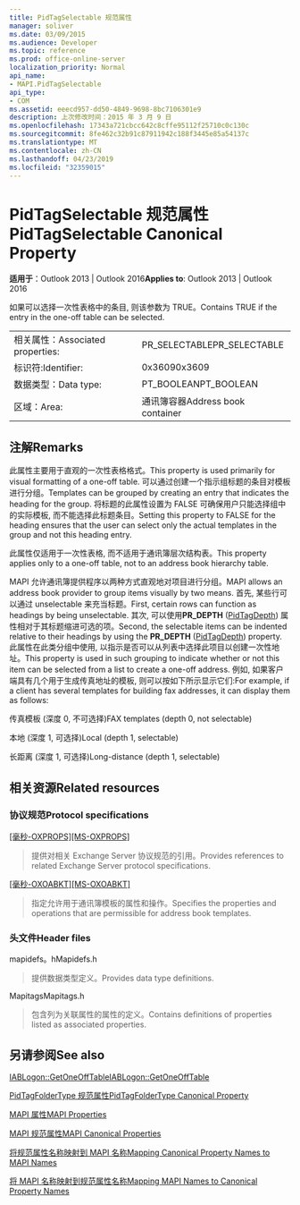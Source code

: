 ```yaml
---
title: PidTagSelectable 规范属性
manager: soliver
ms.date: 03/09/2015
ms.audience: Developer
ms.topic: reference
ms.prod: office-online-server
localization_priority: Normal
api_name:
- MAPI.PidTagSelectable
api_type:
- COM
ms.assetid: eeecd957-dd50-4849-9698-8bc7106301e9
description: 上次修改时间：2015 年 3 月 9 日
ms.openlocfilehash: 17343a721cbcc642c8cffe95112f25710c0c130c
ms.sourcegitcommit: 8fe462c32b91c87911942c188f3445e85a54137c
ms.translationtype: MT
ms.contentlocale: zh-CN
ms.lasthandoff: 04/23/2019
ms.locfileid: "32359015"
---
```

# <a name="pidtagselectable-canonical-property"></a><span data-ttu-id="b6cd4-103">PidTagSelectable 规范属性</span><span class="sxs-lookup"><span data-stu-id="b6cd4-103">PidTagSelectable Canonical Property</span></span>

  
  
<span data-ttu-id="b6cd4-104">**适用于**：Outlook 2013 | Outlook 2016</span><span class="sxs-lookup"><span data-stu-id="b6cd4-104">**Applies to**: Outlook 2013 | Outlook 2016</span></span> 
  
<span data-ttu-id="b6cd4-105">如果可以选择一次性表格中的条目, 则该参数为 TRUE。</span><span class="sxs-lookup"><span data-stu-id="b6cd4-105">Contains TRUE if the entry in the one-off table can be selected.</span></span> 
  
|||
|:-----|:-----|
|<span data-ttu-id="b6cd4-106">相关属性：</span><span class="sxs-lookup"><span data-stu-id="b6cd4-106">Associated properties:</span></span>  <br/> |<span data-ttu-id="b6cd4-107">PR_SELECTABLE</span><span class="sxs-lookup"><span data-stu-id="b6cd4-107">PR_SELECTABLE</span></span>  <br/> |
|<span data-ttu-id="b6cd4-108">标识符:</span><span class="sxs-lookup"><span data-stu-id="b6cd4-108">Identifier:</span></span>  <br/> |<span data-ttu-id="b6cd4-109">0x3609</span><span class="sxs-lookup"><span data-stu-id="b6cd4-109">0x3609</span></span>  <br/> |
|<span data-ttu-id="b6cd4-110">数据类型：</span><span class="sxs-lookup"><span data-stu-id="b6cd4-110">Data type:</span></span>  <br/> |<span data-ttu-id="b6cd4-111">PT_BOOLEAN</span><span class="sxs-lookup"><span data-stu-id="b6cd4-111">PT_BOOLEAN</span></span>  <br/> |
|<span data-ttu-id="b6cd4-112">区域：</span><span class="sxs-lookup"><span data-stu-id="b6cd4-112">Area:</span></span>  <br/> |<span data-ttu-id="b6cd4-113">通讯簿容器</span><span class="sxs-lookup"><span data-stu-id="b6cd4-113">Address book container</span></span>  <br/> |
   
## <a name="remarks"></a><span data-ttu-id="b6cd4-114">注解</span><span class="sxs-lookup"><span data-stu-id="b6cd4-114">Remarks</span></span>

<span data-ttu-id="b6cd4-115">此属性主要用于直观的一次性表格格式。</span><span class="sxs-lookup"><span data-stu-id="b6cd4-115">This property is used primarily for visual formatting of a one-off table.</span></span> <span data-ttu-id="b6cd4-116">可以通过创建一个指示组标题的条目对模板进行分组。</span><span class="sxs-lookup"><span data-stu-id="b6cd4-116">Templates can be grouped by creating an entry that indicates the heading for the group.</span></span> <span data-ttu-id="b6cd4-117">将标题的此属性设置为 FALSE 可确保用户只能选择组中的实际模板, 而不能选择此标题条目。</span><span class="sxs-lookup"><span data-stu-id="b6cd4-117">Setting this property to FALSE for the heading ensures that the user can select only the actual templates in the group and not this heading entry.</span></span> 
  
<span data-ttu-id="b6cd4-118">此属性仅适用于一次性表格, 而不适用于通讯簿层次结构表。</span><span class="sxs-lookup"><span data-stu-id="b6cd4-118">This property applies only to a one-off table, not to an address book hierarchy table.</span></span> 
  
<span data-ttu-id="b6cd4-119">MAPI 允许通讯簿提供程序以两种方式直观地对项目进行分组。</span><span class="sxs-lookup"><span data-stu-id="b6cd4-119">MAPI allows an address book provider to group items visually by two means.</span></span> <span data-ttu-id="b6cd4-120">首先, 某些行可以通过 unselectable 来充当标题。</span><span class="sxs-lookup"><span data-stu-id="b6cd4-120">First, certain rows can function as headings by being unselectable.</span></span> <span data-ttu-id="b6cd4-121">其次, 可以使用**PR_DEPTH** ([PidTagDepth](pidtagdepth-canonical-property.md)) 属性相对于其标题缩进可选的项。</span><span class="sxs-lookup"><span data-stu-id="b6cd4-121">Second, the selectable items can be indented relative to their headings by using the **PR_DEPTH** ([PidTagDepth](pidtagdepth-canonical-property.md)) property.</span></span> <span data-ttu-id="b6cd4-122">此属性在此类分组中使用, 以指示是否可以从列表中选择此项目以创建一次性地址。</span><span class="sxs-lookup"><span data-stu-id="b6cd4-122">This property is used in such grouping to indicate whether or not this item can be selected from a list to create a one-off address.</span></span> <span data-ttu-id="b6cd4-123">例如, 如果客户端具有几个用于生成传真地址的模板, 则可以按如下所示显示它们:</span><span class="sxs-lookup"><span data-stu-id="b6cd4-123">For example, if a client has several templates for building fax addresses, it can display them as follows:</span></span> 
  
<span data-ttu-id="b6cd4-124">传真模板 (深度 0, 不可选择)</span><span class="sxs-lookup"><span data-stu-id="b6cd4-124">FAX templates (depth 0, not selectable)</span></span>
  
 <span data-ttu-id="b6cd4-125">本地 (深度 1, 可选择)</span><span class="sxs-lookup"><span data-stu-id="b6cd4-125">Local (depth 1, selectable)</span></span> 
  
 <span data-ttu-id="b6cd4-126">长距离 (深度 1, 可选择)</span><span class="sxs-lookup"><span data-stu-id="b6cd4-126">Long-distance (depth 1, selectable)</span></span> 
  
## <a name="related-resources"></a><span data-ttu-id="b6cd4-127">相关资源</span><span class="sxs-lookup"><span data-stu-id="b6cd4-127">Related resources</span></span>

### <a name="protocol-specifications"></a><span data-ttu-id="b6cd4-128">协议规范</span><span class="sxs-lookup"><span data-stu-id="b6cd4-128">Protocol specifications</span></span>

<span data-ttu-id="b6cd4-129">[[毫秒-OXPROPS]](https://msdn.microsoft.com/library/f6ab1613-aefe-447d-a49c-18217230b148%28Office.15%29.aspx)</span><span class="sxs-lookup"><span data-stu-id="b6cd4-129">[[MS-OXPROPS]](https://msdn.microsoft.com/library/f6ab1613-aefe-447d-a49c-18217230b148%28Office.15%29.aspx)</span></span>
  
> <span data-ttu-id="b6cd4-130">提供对相关 Exchange Server 协议规范的引用。</span><span class="sxs-lookup"><span data-stu-id="b6cd4-130">Provides references to related Exchange Server protocol specifications.</span></span>
    
<span data-ttu-id="b6cd4-131">[[毫秒-OXOABKT]](https://msdn.microsoft.com/library/cd5a3e78-1eeb-4a75-88eb-e82c8c96ff31%28Office.15%29.aspx)</span><span class="sxs-lookup"><span data-stu-id="b6cd4-131">[[MS-OXOABKT]](https://msdn.microsoft.com/library/cd5a3e78-1eeb-4a75-88eb-e82c8c96ff31%28Office.15%29.aspx)</span></span>
  
> <span data-ttu-id="b6cd4-132">指定允许用于通讯簿模板的属性和操作。</span><span class="sxs-lookup"><span data-stu-id="b6cd4-132">Specifies the properties and operations that are permissible for address book templates.</span></span>
    
### <a name="header-files"></a><span data-ttu-id="b6cd4-133">头文件</span><span class="sxs-lookup"><span data-stu-id="b6cd4-133">Header files</span></span>

<span data-ttu-id="b6cd4-134">mapidefs。h</span><span class="sxs-lookup"><span data-stu-id="b6cd4-134">Mapidefs.h</span></span>
  
> <span data-ttu-id="b6cd4-135">提供数据类型定义。</span><span class="sxs-lookup"><span data-stu-id="b6cd4-135">Provides data type definitions.</span></span>
    
<span data-ttu-id="b6cd4-136">Mapitags</span><span class="sxs-lookup"><span data-stu-id="b6cd4-136">Mapitags.h</span></span>
  
> <span data-ttu-id="b6cd4-137">包含列为关联属性的属性的定义。</span><span class="sxs-lookup"><span data-stu-id="b6cd4-137">Contains definitions of properties listed as associated properties.</span></span>
    
## <a name="see-also"></a><span data-ttu-id="b6cd4-138">另请参阅</span><span class="sxs-lookup"><span data-stu-id="b6cd4-138">See also</span></span>



[<span data-ttu-id="b6cd4-139">IABLogon::GetOneOffTable</span><span class="sxs-lookup"><span data-stu-id="b6cd4-139">IABLogon::GetOneOffTable</span></span>](iablogon-getoneofftable.md)
  
[<span data-ttu-id="b6cd4-140">PidTagFolderType 规范属性</span><span class="sxs-lookup"><span data-stu-id="b6cd4-140">PidTagFolderType Canonical Property</span></span>](pidtagfoldertype-canonical-property.md)


[<span data-ttu-id="b6cd4-141">MAPI 属性</span><span class="sxs-lookup"><span data-stu-id="b6cd4-141">MAPI Properties</span></span>](mapi-properties.md)
  
[<span data-ttu-id="b6cd4-142">MAPI 规范属性</span><span class="sxs-lookup"><span data-stu-id="b6cd4-142">MAPI Canonical Properties</span></span>](mapi-canonical-properties.md)
  
[<span data-ttu-id="b6cd4-143">将规范属性名称映射到 MAPI 名称</span><span class="sxs-lookup"><span data-stu-id="b6cd4-143">Mapping Canonical Property Names to MAPI Names</span></span>](mapping-canonical-property-names-to-mapi-names.md)
  
[<span data-ttu-id="b6cd4-144">将 MAPI 名称映射到规范属性名称</span><span class="sxs-lookup"><span data-stu-id="b6cd4-144">Mapping MAPI Names to Canonical Property Names</span></span>](mapping-mapi-names-to-canonical-property-names.md)

